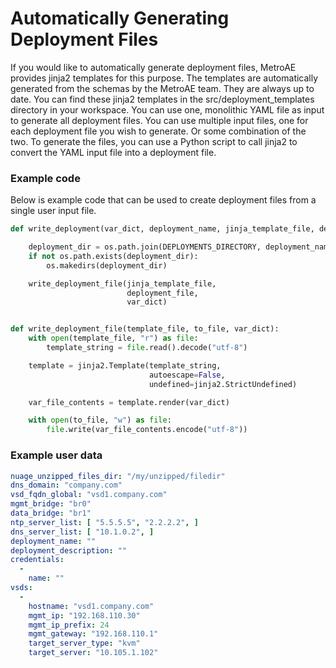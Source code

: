 # Automatically Generating Deployment Files
If you would like to automatically generate deployment files, MetroAE provides jinja2 templates for this purpose. The templates are automatically generated from the schemas by the MetroAE team. They are always up to date. You can find these jinja2 templates in the src/deployment_templates directory in your workspace. You can use one, monolithic YAML file as input to generate all deployment files. You can use multiple input files, one for each deployment file you wish to generate. Or some combination of the two. To generate the files, you can use a Python script to call jinja2 to convert the YAML input file into a deployment file.

### Example code
Below is example code that can be used to create deployment files from a single user input file.

```python
def write_deployment(var_dict, deployment_name, jinja_template_file, deployment_file):

    deployment_dir = os.path.join(DEPLOYMENTS_DIRECTORY, deployment_name)
    if not os.path.exists(deployment_dir):
        os.makedirs(deployment_dir)

    write_deployment_file(jinja_template_file,
                          deployment_file,
                          var_dict)


def write_deployment_file(template_file, to_file, var_dict):
    with open(template_file, "r") as file:
        template_string = file.read().decode("utf-8")

    template = jinja2.Template(template_string,
                               autoescape=False,
                               undefined=jinja2.StrictUndefined)

    var_file_contents = template.render(var_dict)

    with open(to_file, "w") as file:
        file.write(var_file_contents.encode("utf-8"))
```

### Example user data

```yaml
nuage_unzipped_files_dir: "/my/unzipped/filedir"
dns_domain: "company.com"
vsd_fqdn_global: "vsd1.company.com"
mgmt_bridge: "br0"
data_bridge: "br1"
ntp_server_list: [ "5.5.5.5", "2.2.2.2", ]
dns_server_list: [ "10.1.0.2", ]
deployment_name: ""
deployment_description: ""
credentials:
  -
    name: ""
vsds:
  -
    hostname: "vsd1.company.com"
    mgmt_ip: "192.168.110.30"
    mgmt_ip_prefix: 24
    mgmt_gateway: "192.168.110.1"
    target_server_type: "kvm"
    target_server: "10.105.1.102"
```
